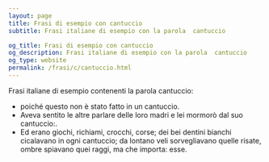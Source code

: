 ```yaml
---
layout: page
title: Frasi di esempio con cantuccio 
subtitle: Frasi italiane di esempio con la parola  cantuccio

og_title: Frasi di esempio con cantuccio 
og_description: Frasi italiane di esempio con la parola  cantuccio
og_type: website
permalink: /frasi/c/cantuccio.html
---
```


Frasi italiane di esempio contenenti la parola cantuccio:


- poiché questo non è stato fatto in un cantuccio.
- Aveva sentito le altre parlare delle loro madri e lei mormorò dal suo cantuccio:.
- Ed erano giochi, richiami, crocchi, corse; dei bei dentini bianchi cicalavano in ogni cantuccio; da lontano veli sorvegliavano quelle risate, ombre spiavano quei raggi, ma che importa: esse.
